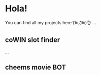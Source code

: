 # Hola!
You can find all my projects here (͠≖ ͜ʖ͠≖)👌
...
## coWIN slot finder
...
## cheems movie BOT 
